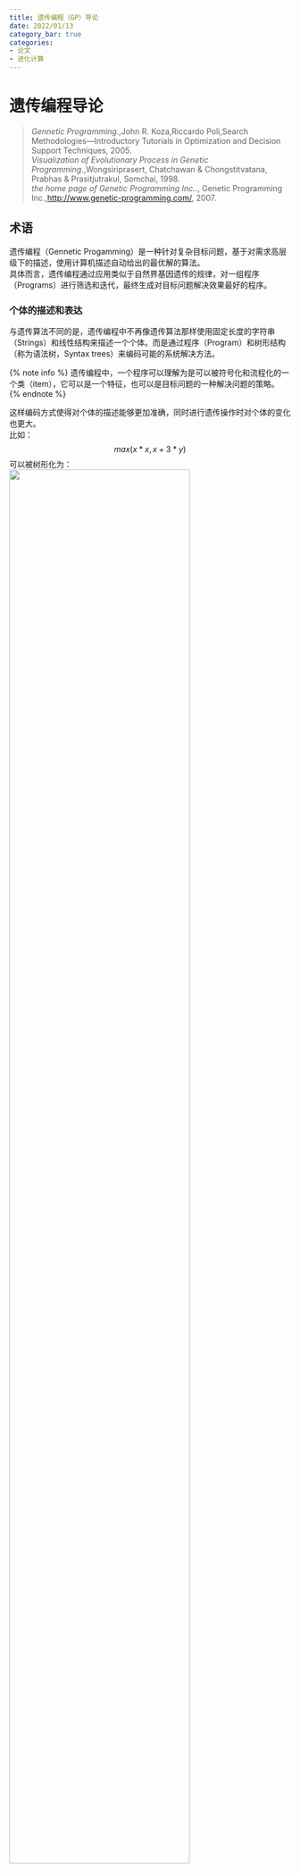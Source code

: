 ```yaml
---
title: 遗传编程（GP）导论
date: 2022/01/13
category_bar: true
categories: 
- 论文
- 进化计算
---
```

# 遗传编程导论
> *Gennetic Programming*.,John R. Koza,Riccardo Poli,Search Methodologies—Introductory Tutorials in Optimization and Decision Support Techniques, 2005.  
> *Visualization of Evolutionary Process in Genetic Programming*.,Wongsiriprasert, Chatchawan & Chongstitvatana, Prabhas & Prasitjutrakul, Somchai, 1998.  
> *the home page of Genetic Programming Inc.*., Genetic Programming Inc.,http://www.genetic-programming.com/, 2007.
> 

## 术语
遗传编程（Gennetic Progamming）是一种针对复杂目标问题，基于对需求高层级下的描述，使用计算机描述自动给出的最优解的算法。  
具体而言，遗传编程通过应用类似于自然界基因遗传的规律，对一组程序（Programs）进行筛选和迭代，最终生成对目标问题解决效果最好的程序。  

### 个体的描述和表达
与遗传算法不同的是，遗传编程中不再像遗传算法那样使用固定长度的字符串（Strings）和线性结构来描述一个个体。而是通过程序（Program）和树形结构（称为语法树，Syntax trees）来编码可能的系统解决方法。  

{% note info %}
遗传编程中，一个程序可以理解为是可以被符号化和流程化的一个类（item），它可以是一个特征，也可以是目标问题的一种解决问题的策略。  
{% endnote %}

这样编码方式使得对个体的描述能够更加准确，同时进行遗传操作时对个体的变化也更大。  
比如：  
$$max(x*x,x+3*y)$$
可以被树形化为：  
<img src = https://cdn.jsdelivr.net/gh/l61012345/Pic/img/20220113114716.png width=80%>  

如上图所示，语法树由众多的节点（nodes）和节点之间的连接（links）组成，一个程序可以由语法树来描述其成分和执行流程，一个节点表示一个操作，在数学中可以理解为运算符，而连接可以表示某个节点与操作对象的对应关系，在数学中可以理解为运算数（Operand）。一个基本的语法树包括如下的成分：  
- 根（root）  
  最顶层的节点，表示程序的最外部操作。  
- 函数（function）  
  语法树中内部的节点。每一个函数对应的子树称作分支（brunch）。  
- 端点（terminal）  
  语法树中非操作符的成分，比如不相关的变量，常数等等，是树的结束。  

每一个语法树分支的类型和分支的数量称为语法树/程序的结构（architecture）。  
  
在遗传编程中更习惯用前缀表示法（profix-notation expression）来表达一个数学运算，前缀表示法中所有的运算符都前置以强调运算符，这样的表示也更接近语法树结构。比如$max(x*x,x+3*y)$可以表示为：  
$$max(*xx)(+*3y)$$

## 运行前的准备
在运行遗传编程之前，程序的设计者应当准备如下步骤：  
1. 对目标问题，要决定目标问题每一个分支的端点，端点可以是独立变量、无变量数学运算、或者是随机常数等等，这些都以一个集合的形式给出。  
2. 确定每一个分支的函数，同样也以一个函数集对其指定。  
3. 确定适应度函数，即如何评估个体的优劣。  
4. 确定运行时的参数和调试、诊断参数。  
5. 确定何时终止程序运行的标准。  

### 搜索空间的确定
第一步和第二步为遗传编程的运行确定了搜索空间，遗传编程将在这个空间内对特定的目标种群进行搜索。对于不同类型的目标问题，端点和函数有所不同。有时甚至函数并不是数学运算符，也有可能是目标问题中其他的可以被符号化、结构化和流程化的表达。通常，函数是通过对目标进行分解而得到的。但无论如何设置函数，**函数集必须满足完备性，即函数集中的函数可以包括目标问题中所有可能的操作。**  
{% note info %}
例如，如果目标是让扫地机器人在有障碍的房间中能够顺利的清扫房间。那么执行的函数集中应当包括：转向、前进、清扫、停止等等。  
如果目标问题是对模拟电路进行自动综合（Synthesis），那么函数集应该能够让遗传编程程序自动的从电路器件库中选择器件进行创建，函数集可以是含有电阻、电容、电感、运算放大器等等的器件库。  
{% endnote %}

### 适应度函数
同样的，第三步中的适应度函数（fitness function）也与目标问题有关，适应度函数的主要功能是评估和量化种群中每个个体的优劣程度。在遗传算法领域，个体的“优劣”通常指个体对实现目标问题的贡献程度。适应度评估是遗传编程中将对目标问题高层级的需求转义进遗传编程程序中的最基本的机制。  

### 运行控制
第四步和第五步都是用于控制遗传编程程序的运行，第四步中为遗传编程指定一些参数，比如：种群大小、允许的个体（即程序）的最大大小（端点和函数的最大个数）、以及个体发生遗传操作（复制、交叉、突变等）的概率等等。  
第五步则指定了遗传编程何时终止，数学上表征为何时收敛。可以通过指定个体的适应度达到某个阈值，或者是最大的运行代数来确定遗传编程何时终止。这些参数的设定都在“怎样算成功解决目标问题”这个大的背景问题下设定。  

## 遗传编程的运行
遗传编程的运行从随机初始化个体形成初始种群开始，个体通过适应度函数对其量化评估，得到个体的适应度后，基于适应度，有概率地挑选个体进行遗传操作，生成下一代种群。整个运行的流程图如下所示。  
<img src = https://cdn.jsdelivr.net/gh/l61012345/Pic/img/20220114180854.png width=100%>  

{% note info %}
与遗传算法不同的是，遗传编程中的遗传操作是并行执行，而遗传算法中的遗传操作是串行执行的。并行执行可以使得原本优秀的亲代性状尽可能的被保存。（这一条意见被保留）  
{% endnote %}

和遗传算法一样，遗传编程也是一种通用的解决问题的策略、不对某一个或是某一类问题进行特化（problem-independent）。

### 初始化个体
从函数集和节点集中随机挑选一些组成个体，并形成初始种群（第0代种群）。  
初始种群中的个体通常是通过递归产生一个程序树，该树由随机选择的原始函数和终端组成。通常初始个体的大小设置为运行准备一节中所设置的最大大小。  
初始化个体的常用方法有两种： “Full” 和 “Grow”。  

#### Full Initialization
Full 初始化的方法的步骤是：  
1. 确定语法树的最大深度，即子树的最高层级。
2. 从函数集中随机选择一些运算符，构建子树。  
3. 当达到最大深度时，从端点的集合中选择一些变量或者常数作为端点。  
通过Full初始化方法，每一个个体只会在最深一层出现端点。  

<img src = https://cdn.jsdelivr.net/gh/l61012345/Pic/img/20220114213939.png width=60%>

#### Grow Initialization
Grow初始化方法的步骤是：  
1. 确定语法树的最大深度，即子树的最高层级。
2. 从函数集和端点集中同时随机选择一些运算符和运算数，构建子树，直到达到语法树的最大深度。  

<img src = https://cdn.jsdelivr.net/gh/l61012345/Pic/img/20220114214126.png width=60%>

通过这样的随机生成方法，初始种群中会出现不同大小和形状的个体。
用grow策略生长得到的语法树往往不对称，而且普遍会比用户设置的最大深度浅一些；在变量的数量远大于函数的数量时，这种情况更明显。  
下图动态展示了full和grow初始化：  
<img src = https://cdn.jsdelivr.net/gh/l61012345/Pic/img/creation.gif width=50%>  

这两种的随机初始化方法是对搜索空间的盲选。在python的遗传编程库gplearn中默认采用的是一半一半（half-half）的策略：一半的公式树用grow策略生成，另一半用full策略生成，以创造种群多样性。  
> gplearn: https://gplearn.readthedocs.io/en/stable/

### 个体评估
#### 个体的编译
当随机种群生成后，遗传编程进行迭代，并基于前一代个体筛选和变异生成下一代个体。每一次迭代的第一步是用适应度函数评估每一个个体，得到每个个体的适应度。评估过程需要多次运行当前种群中的每一个个体。常见的程序运行策略包括离线编译、在线编译、链接、虚拟机编译、解释等等。具体而言，需要将每个个体的树形结构转义为运算式后，在运算其结果，带入适应度函数中得到对应的个体适应度。  
对树形结构的解释（interpretation）是一种一边编译一边运行的策略，解释遵循当且仅当这个函数下面的所有量都是已知的情况下，这个函数才会被运行。下图所示了一棵语法树在$x=-1$时的解释流程。  
<img src = https://cdn.jsdelivr.net/gh/l61012345/Pic/img/20220115101701.png width=50%>  
这种运行策略可以节省每一个个体的运行时间，加快评估速度。  

#### 适应度评估
对个体的适应度的评估依据于问题目标，比如个体的适应度可以是运行时间、运行中发生的错误数、计算资源消耗、或者是识别目标时的准确率等等。  
个体也可以从多个维度去评价，并应用不同的适应度函数得到多个适应度结果。通常如果评测个体的指标有很多个，有必要对评测的指标进行降维操作。  
许多问题中，每个个体的表现还与程序的输入、初始条件和运行环境有关，这些影响个体表现的因素称为适应度场合（fitness cases），每个个体在不同的场合下可能会有不同的适应度。  

### 遗传操作
经过随机盲选得出的初始种群的个体适应度通常都不高，因此需要通过遗传操作（genetic operations）在搜索空间（searching space）内从这些初始个体周围开始寻找新的适应度更高的个体。  
基于自然界的达尔文生物进化理论，遗传操作包括复制/繁殖（reproduction）、交叉（crossover）、突变（mutation），以及遗传算法中没有的结构转换（architecture-altering）。通过遗传操作产生的个体（称为后代）被移入下一代种群。  
遗传编程基于个体的适应度，有概率的对个体进行这些遗传操作。通常个体的适应度越高，个体被选中进行遗传操作的概率就更高，这暗示了遗传编程将更倾向于在高适应度个体的周围去搜索搜索空间中的其他个体。通常选择个体进行遗传操作的算法有轮盘赌算法和锦标赛算法，这些算法都不是贪心算法，即是从全局而非当前的局部最优来考虑优化问题。这种非贪心的特性能够保证遗传编程/遗传算法不会陷入局部最优解。  
{% note info %}
贪心算法  
在对问题求解时，总是做出在当前看来是最好的选择。即不从整体最优上加以考虑，贪心算法所做出的仅是在某种意义上的局部最优解。  
{% endnote %}

#### 交叉
<img src = https://cdn.jsdelivr.net/gh/l61012345/Pic/img/20220115130723.png width=50%>  

交叉的步骤是：  
基于概率$p_c$和适应度从当前种群中选择两个个体，随机的选择两个个体某一位置上的一个连接或者结点作为交叉点，然后交换两个体交叉点以下的子树。  
通常选择函数作为交叉点的概率要远高于端点作为交叉点的概率（比如90%的概率选择一个函数，10%的概率选择端点。），这是因为选择函数作为交叉点时，交叉对个体的影响更大，遗传编程在搜索空间中单次搜索的范围更广。

#### 突变  
<img src = https://cdn.jsdelivr.net/gh/l61012345/Pic/img/20220115130749.png width=50%>  

突变的步骤是：  
基于概率$p_m$和适应度从当前种群中选择一个个体，并随机在这个个体内选择一个突变点，突变点下的子树被一个随机生成的子树替代（相当于与这个随机生成的子树发生交叉）。  

#### 复制
基于概率$p_r$和适应度从当前种群中选择一个个体，并复制到下一代种群中。  
  
#### 结构转换
结构转换会在之后的节中详述，在此不做叙述。  

遗传操作执行结束后，后代组成的下一代种群会替代当前的种群，并再次进行“评估-选择-遗传操作”这样的迭代流程。直到遗传编程的运行达到一开始设定的终止条件。  
由于初始种群中的每个程序是可运行的有效程序，遗传操作不会改变其有效性，因此后代也是有效的，可以说明通过遗传编程生成的最终程序是有效的。  

## 遗传编程的运行案例
这一节将举例说明遗传编程是如何通过遗传操作解决目标问题的。目标问题为自动的生成一个程序使得其在$x ∈ [-1,1]$区间内生成的值满足函数$x^2+x+1$。这种试图发现某种隐藏的数学公式，以此利用特征变量预测目标变量的问题称之为符号回归（symbolic regression）类问题。  

### 搜索空间确定和参数设置
对于这个问题，在遗传编程的准备阶段，端点集由随机常数和变量$x$构成：  
$$T=\{X,ℜ\}$$
其中的$ℜ$表示一个随机数，人为地设置其范围为$ℜ∈[-5.0,5.0]$。  
接下来指定遗传编程的函数集，可以将函数集设置为四则运算即可：  
$$F=\{+,-,×,\%\}$$
{% note info %}
为了避免运行错误，指定了$ℜ÷0=1$。  
{% endnote %}

初始种群中的每一个个体都将从端点集和函数集中生成。生成之后的个体需要用适应度函数对其评估，在这个问题中，适应度函数可以通过当前个体$\hat{y}$与目标函数$y_e=x^2+x+1$在$x ∈ [-1,1]$上的值的差距来衡量。定义这个问题中的适应度函数为：  
$$f(i)=∫_{-1}^1|\hat{y_i}-y_e|dx$$
对于这个适应度函数而言，个体的适应度越小代表与目标函数的差距越小，个体表现更加“优秀”。
接下来应当决定运行参数，为了简化解释，此处设定每一代中仅存在四个个体（但是实际上每一代的个体数量往往是成千或者百万级别的）并设置各遗传操作发生的概率，通常情况下设置**交叉的概率为90%，繁殖的概率为8%，突变的概率为1%，结构变换的概率为1%。**  
{% note info%}
GP通过交叉对搜索空间进行查找，因此交叉的概率应当比较大，才能保证搜索空间中的个体尽可能被搜索完全。  
繁殖的概率比较低暗示了环境压力较大，选择比较严苛。  
突变和结构变换的随机性会带来负面效应，因此应当尽量保持在非常低的水平
{% endnote %}
最后设置运行的终止条件，对于回归问题通常可以设置个体与目标之间的差值低于某一水平时终止运行。在这个例子中设定当出现适应度小于0.01的个体时，遗传编程终止运行。   

### 初始种群生成和个体评估
初始种群从搜索空间中随机挑选得到，这个例子中随机生成的初始种群中的四个个体如下图所示：   
<img src = https://cdn.jsdelivr.net/gh/l61012345/Pic/img/20220115142521.png width=60%>  

通过解释，这四个个体表示为：$x+1$、$x^2+1$、$2$和$x$。   
将这四个个体$\hat{y}$分别带入适应度函数中，可以计算得出四个个体的适应度为0.67、1.0、1.67和2.67，可视化表示如下图所示：  
<img src = https://cdn.jsdelivr.net/gh/l61012345/Pic/img/20220115143355.png width=70%>  
可以发现前两个个体(a)、(b)的适应度更低（或者说更“好”），在这个例子中意味着这两个个体更接近与目标，它们有更高的概率被选择做遗传操作。   

### 遗传操作
#### 复制
由于个体(a)适应度最好，它更有高概率被选择。此处假设它被选择出来进行复制操作，它被复制到下一代种群中。即它在下一代被保留。  
#### 突变
假设个体(c)的某个点位发生了突变，其下面的子树会被一个随机生成的子树替代，如图所示。  
<img src = https://cdn.jsdelivr.net/gh/l61012345/Pic/img/20220115144408.png width=50%>  
可以发现，原本适应度不佳的个体(c)通过突变后，其适应度可能会有所好转。**除了在运行快要收敛时对现有种群施加扰动、改善算法的运行情况外**，**突变还能够有概率地改善适应度不加的个体的适应度，在搜索空间中调整在这些点附近的查找方向。**  

#### 交叉
前两个个体(a)、(b)的适应度更好，更有高概率被选择配对进行交叉操作，假设(a)(b)个体发生如下图所示的交叉：  
<img src = https://cdn.jsdelivr.net/gh/l61012345/Pic/img/20220115145005.png width=60%>  

可以发现，个体(a)和个体(b)中各自都有一部分贴近于目标函数（称为各自的优良性状），**通过交叉，两个亲本的优良性状更容易被结合，从而生成更加贴近目标的后代。**  

### 终止
通过遗传操作后的后代如下图所示：  
<img src = https://cdn.jsdelivr.net/gh/l61012345/Pic/img/20220115145739.png width=60%>  
可以发现，个体(d)的适应度已经为0，达到了预先设定的终止条件，遗传编程停止运行。  

## 遗传编程的高级特性
除了可以通过上述简单的例子表现出来的遗传编程的选择机制之外，遗传编程还拥有许多高级特性，在此进行简单介绍。  

### 强类型
强类型（Strong type）指的是程序中表达的任何对象所从属的类型都必须能在编译时刻确定。  
强类型是针对类型检查的严格程度而言的，它指任何变量在使用的时候必须要指定这个变量的类型，而且在程序的运行过程中这个变量只能存储这个类型的数据。因此，对于强类型语言，一个变量不经过强制转换，它永远是这个数据类型，不允许隐式的类型转换（例如Python中变量的数据类型取决于赋值而并非事先声明）。  
上面的例子中，端点集和函数集并不是非常严格地指定了数据类型（比如上面的例子中端点集可以是常数，也可以是随机变量，函数也没有严格地指定输入的数据类型）。但是大部分问题对程序的要求都需要指定程序输入和输出的数据类型：比如在扫地机器人的例子中，函数“旋转”的输入一定是一个角度值，而“前进”的输入一定是一个距离。  
将强类型语法应用于遗传编程中，用于限制树的结构和构成方式。在强类型的遗传编程随机过程中，如果一个下层节点的输出类型和它连接的一个上层节点输入类型不一致，那么存在这种连接的树会被丢弃。  
在生成初始个体时，应该使所有的初始个体都满足强类型语法，并且要使得所有的遗传操作也要满足强类型语法的条件，这样最终筛选出来的个体也会是强类型的。  

### 自动定义函数
像人类编程的程序中会编写子函数一样，遗传编程会利用问题对称性、规律性和模块性的特点，将个体之间结构、形状相似的部分自动定义为若干个小模块/子程序，称为自动定义函数（Automatically defined function，ADF），这些模块允许在重用时其输入的变量根据问题的不同而变化。   
{% note info %}
通常ADF的端点集和函数集与主程序的端点集和函数集有所不同。  
{% endnote %}

自动定义函数会随着与主程序一起动态演化，并且可以在进化过程的同时被调用和递归调用。  
<img src = https://cdn.jsdelivr.net/gh/l61012345/Pic/img/20220119143133.png width=70%>  
自动定义函数机制使得遗传编程能参数化重用和分层调用某一个模块，减小进化过程的回归压力，降低计算量。在问题层面上，自动定义函数机制能够将问题分解为若干个模块、简化问题的解决流程。随着问题的复杂程度上升，自动定义函数机制可以明显的减缓计算量和个体大小的上升，实验表明，在复杂问题中应用这样的机制简化计算是非常有效的。  

### 程序的结构和结构转换操作
#### 程序的结构
在遗传编程中，个体/程序的结构（architecture）包括：  
- 分支的总数量
- 分支的类型（比如有自动定义函数分支，自动定义迭代分支，自动定义循环分支，解决生成分支）  
- 每个分支中端点/声明的数量
- 分支的层级

#### 结构转换
在遗传编程中，如何找到目标个体的结构也是一个问题。结构转换操作（architecture-altering operations）提供了一种方法：在遗传编程运行期间动态地向单个程序添加和删除子程序和其他类型的分支并添加或删除它们的参数。结构变换是针对一种程序结构的遗传操作，迭代运行结构变换后可以给出一个符合目标比较好的程序结构。由于结构变换本身具有破坏性，通常结构变换发生的概率很小，只有0.5%-1%。  
有如下的几种常见的结构变换操作，如下表所示：  

| 操作类型 | 说明 | 图示 |
|:--:|:--|:--:|
| 子程序复制 <br> subroutine duplication | 复制单个程序中预先存在的子程序，并为其副本指定新名称，并将预先存在的调用到该子程序的树复制为两部分。<br>此操作通过扩展整个程序中子程序的层次结构来改变整个个体的结构。与自然界中的基因复制一样，这种操作在第一次发生时保留了语义。这两个子例程通常在稍后发散，有时产生专门化。 | <img src = https://cdn.jsdelivr.net/gh/l61012345/Pic/img/branch-dup2.gif> |
| 子程序删除 <br> subroutine deletion | 删除一个子程序分支 | <img src = http://www.genetic-programming.com/branch-delete.gif> |
| 子程序创建 <br> subroutine creation | 使用主结果生成分支的一部分创建新的子例程，从而通过在主程序和新的子程序之间创建分层引用深化整个程序中引用的分层。子程序创建操作还可以从现有子程序的一部分创建一个新的子程序，通过在先前存在的子例程和新的子程序之间创建一个层次引用以及一个更深更复杂的整体层次结构，进一步深化引用的层次结构。| <img src = http://www.genetic-programming.com/branch-create2.gif> |
| 参数复制 <br> argument duplication | 复制子程序的一个参数，随机划分对它的内部引用，并通过调整对子例程的所有调用来保留整个程序语义。此操作放大了子例程操作的子空间的维数 |<img src = https://cdn.jsdelivr.net/gh/l61012345/Pic/img/arg-dup2.gif>|
| 参数删除 <br> argument deletion | 删除某个子程序下的参数 | <img src=http://www.genetic-programming.com/arg-delete.gif>|

总而言之，结构转换提供了一种寻找目标个体结构的方法，其优点是能够随着主进化过程一同动态变换。  
除了结构转换外，寻找目标个体结构的方式还有：  
- 人为设置程序的结构  
  这种方法是一种静态设置的方法，适合在能够通过经验判断目标结构、目标结构比较简单时使用，可以节省计算量。  
- 使用遗传编程进化出合适的目标结构  
  这种方法需要像上述运行流程一样首先随机生成若干个结构，应用迭代和筛选选择出合适的目标结构，相比于结构转换操作，这种方法的计算量较大，但是产生的目标结构可能更为贴切。  

## 遗传编程的理论分析
遗传编程的的本质是一种在程序组成的搜索空间内搜索目标问题最优解的搜索方法。在最初阶段，遗传编程会从搜索空间中随机的几个点（即初始种群）开始搜索，这些个体中优于平均水平的个体会通过遗传操作在它们的周围搜索更优秀的个体，随着遗传编程的进行，这些随机分布的点会朝着某一方向移动，最终聚拢。  
<img src = https://cdn.jsdelivr.net/gh/l61012345/Pic/img/20220115130107.png width=80%>  

不过在高维和复杂的搜索空间中去可视化这样的过程从而探究遗传编程的运行机理不太可行，另外一种探究遗传编程的运行机理的方式是在相同条件下运行数次遗传算法，观察运行结果，通过经验和分析运行过程中的一些参数变化得出结论。这种方法很容易出错，因为遗传编程系统是一个复杂的自适应系统，有无数个自由度。因此，任何少量的统计描述符都可能只能捕捉到这样一个系统复杂性的一小部分。  
由Holland提出的模式理论（schema theory）是另一种可行的解决方法，模式理论可以基于上一代种群的信息，推演出现有种群中某个特定个体的进化性质。  
在遗传编程中，模式是一种含有通配符（don't care）的树，通配符可以是一些函数或者端点。一个特定的模式可以代表所有的与这个模式形状结构相同、大小相同、非通配符节点也相同的一类个体，一个模式代表了一个子种群（sub-population）。  
比如模式$H=(\*x(+y\*))$可以表示：$(+x(+yx))$,$(+x(+yy)),(\%x(+yx))$等等个体。  
令$α(H,t)$表示模式$H$在$t$代的进化采样率，即在$t$代中模式$H$中的个体得到进化的概率，即$t+1$代种群中有模式$H$中的个体数目与$t+1$代种群中的总个体数目之比,$α(H,t)=p(H,t+1)$。假设进化过程中只有复制和单点交叉发生，那么$t$代个体中含有$H$的概率分为两部分：$H$中的个体被复制到下一代的概率和现有种中交叉产生的后代在$H$中的概率：  
$$α(H,t)=P_r[\text{via repoduction}]+P_r[\text{via crossover}]$$
设每个个体发生复制的概率为$p_r$，发生交叉的概率为$p_c$，$p_c+p_r=1$:  
$$α(H,t)=p_rP_r[\text{via repoduction}]+p_cP_r[\text{via crossover}]$$
对于前项，选择$H$中的个体发生复制的概率为：  
$$P_r[\text{via repoduction}]=p(H,t)=P(H,t)\frac{f(H,t)}{\overline{f}}$$
其中$P(H,t)$表示从第$t$种选择一个来自$H$的个体的概率，$\frac{f(H,t)}{\overline{f}}$表示均值归一化后的$H$的平均适应度。  
对于第二项，选择两个个体，它们的形状为$k$,$l$，已知形状$k$和$l$在交叉点$i$和$j$被选择时，发生交叉后的个体会落入模式$H$，那么通过交叉产生个体落入$H$的概率分解为两步：  
- 从所有配对的亲本中选择出形状$k$和形状$l$，这个概率记为$P_r[k,l]$。  
- 在形状$k$中选择出交叉点$i$，在形状$l$中选择出交叉点$j$，这个概率记为$P_r[i,j|k,l]$。  
根据条件概率公式，有选择形状$k$,$l$且选择出交叉点$i$，$j$的概率为：  
$$P_r[i,j,k,l]=P_r[i,j|k,l]×P_r[k,l]$$
$$P_r[\text{via crossover}]=∑_{k,l}∑_{i,j}P_r[i,j,k,l]$$
假设形状相同的个体中的每个交叉点被选到的概率是相同的，在形状$k$中选择出交叉点$i$，在形状$l$中选择出交叉点$j$均为其形状中含有的节点数分之一：  
$$P_r[i,j|k,l]=\frac{1}{nodes_k}×\frac{1}{nodes_l}$$
对于$P_r[k,l]$，为了简化计算，假设两个树中一个树的某个节点上方满足在$H$内的个体的结构，另一个树的下方满足在$H$内的个体的结构，那么：  
$$P_r[k,l]=P_r[k]×P_r[l]$$
$P_r[k]$和$P_r[l]$分别表示从$t$代中选择这两种形状的个体的概率：
$P_r[k]=p(k,t)$,$P_r[l]=p(l,t)$。  
$$P_r[k,l]=p(k,t)×p(l,t)$$

进而可以给出理论上$H$的采样率下界：  
$$α(H,t)=p(H,t)+∑_{k,l}∑_{i,j}\left[\frac{1}{nodes_k}×\frac{1}{nodes_l}×p(k,t)×p(l,t)\right]$$
通过采样率下界，可以估计子种群$H$经过遗传操作，下一代中个体在子种群$H$中的数目的期望为：  
$$E[M(H,t+1)]=M(H,t)α(H,t)$$
由于$p()=P()\frac{f()}{\overline{f}}$，可以发现整个采样率$α$的表达式与子种群$H,k,l$的采样率及其适应度有关：子种群$H,k,l$的适应度$\frac{f(H,t)}{\overline{f}}$，$\frac{f(k,t)}{\overline{f}}$，$\frac{f(l,t)}{\overline{f}}$的适应度越高，$H$的采样率$α$就越高，进而可以推出：**随着遗传编程的运行，每一代种群中适应度高的子种群越倾向于被保留，采样率逐步升高。** 理论上，在经过若干次进化后，种群中的所有个体都将是搜索空间中适应度较高的个体。  
